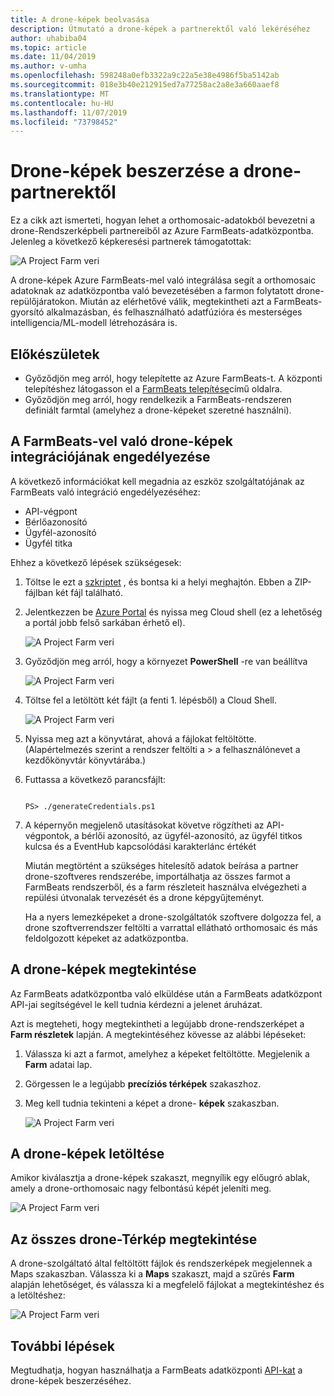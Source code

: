 ```yaml
---
title: A drone-képek beolvasása
description: Útmutató a drone-képek a partnerektől való lekéréséhez
author: uhabiba04
ms.topic: article
ms.date: 11/04/2019
ms.author: v-umha
ms.openlocfilehash: 598248a0efb3322a9c22a5e38e4986f5ba5142ab
ms.sourcegitcommit: 018e3b40e212915ed7a77258ac2a8e3a660aaef8
ms.translationtype: MT
ms.contentlocale: hu-HU
ms.lasthandoff: 11/07/2019
ms.locfileid: "73798452"
---
```

# <a name="get-drone-imagery-from-drone-partners"></a>Drone-képek beszerzése a drone-partnerektől

Ez a cikk azt ismerteti, hogyan lehet a orthomosaic-adatokból bevezetni a drone-Rendszerképbeli partnereiből az Azure FarmBeats-adatközpontba. Jelenleg a következő képkeresési partnerek támogatottak:  

  ![A Project Farm veri](./media/get-drone-imagery-from-drone-partner/drone-partner-1.png)

A drone-képek Azure FarmBeats-mel való integrálása segít a orthomosaic adatoknak az adatközpontba való bevezetésében a farmon folytatott drone-repülőjáratokon. Miután az elérhetővé válik, megtekintheti azt a FarmBeats-gyorsító alkalmazásban, és felhasználható adatfúzióra és mesterséges intelligencia/ML-modell létrehozására is.

## <a name="before-you-begin"></a>Előkészületek

  - Győződjön meg arról, hogy telepítette az Azure FarmBeats-t. A központi telepítéshez látogasson el a [FarmBeats telepítése](prepare-for-deployment.md)című oldalra.
  - Győződjön meg arról, hogy rendelkezik a FarmBeats-rendszeren definiált farmtal (amelyhez a drone-képeket szeretné használni).

## <a name="enable-drone-imagery-integration-with-farmbeats"></a>A FarmBeats-vel való drone-képek integrációjának engedélyezése   

A következő információkat kell megadnia az eszköz szolgáltatójának az FarmBeats való integráció engedélyezéséhez:  
 - API-végpont  
 - Bérlőazonosító  
 - Ügyfél-azonosító  
 - Ügyfél titka  

Ehhez a következő lépések szükségesek:

1. Töltse le ezt a [szkriptet](https://aka.ms/farmbeatspartnerscript) , és bontsa ki a helyi meghajtón. Ebben a ZIP-fájlban két fájl található.  
2. Jelentkezzen be [Azure Portal](https://portal.azure.com/) és nyissa meg Cloud shell (ez a lehetőség a portál jobb felső sarkában érhető el).   

    ![A Project Farm veri](./media/get-drone-imagery-from-drone-partner/navigation-bar-1.png)

3. Győződjön meg arról, hogy a környezet **PowerShell** -re van beállítva

    ![A Project Farm veri](./media/get-drone-imagery-from-drone-partner/power-shell-new-1.png)

4. Töltse fel a letöltött két fájlt (a fenti 1. lépésből) a Cloud Shell.  

    ![A Project Farm veri](./media/get-drone-imagery-from-drone-partner/power-shell-two-1.png)

5. Nyissa meg azt a könyvtárat, ahová a fájlokat feltöltötte. (Alapértelmezés szerint a rendszer feltölti a > a felhasználónevet a kezdőkönyvtár könyvtárába.)  
6. Futtassa a következő parancsfájlt:

    ```azurepowershell-interactive 

    PS> ./generateCredentials.ps1   

    ```

7. A képernyőn megjelenő utasításokat követve rögzítheti az API-végpontok, a bérlői azonosító, az ügyfél-azonosító, az ügyfél titkos kulcsa és a EventHub kapcsolódási karakterlánc értékét

    Miután megtörtént a szükséges hitelesítő adatok beírása a partner drone-szoftveres rendszerébe, importálhatja az összes farmot a FarmBeats rendszerből, és a farm részleteit használva elvégezheti a repülési útvonalak tervezését és a drone képgyűjteményt.

    Ha a nyers lemezképeket a drone-szolgáltatók szoftvere dolgozza fel, a drone szoftverrendszer feltölti a varrattal ellátható orthomosaic és más feldolgozott képeket az adatközpontba.

## <a name="view-drone-imagery"></a>A drone-képek megtekintése

Az FarmBeats adatközpontba való elküldése után a FarmBeats adatközpont API-jai segítségével le kell tudnia kérdezni a jelenet áruházat.

Azt is megteheti, hogy megtekintheti a legújabb drone-rendszerképet a **Farm részletek** lapján. A megtekintéséhez kövesse az alábbi lépéseket:  

1. Válassza ki azt a farmot, amelyhez a képeket feltöltötte. Megjelenik a **Farm** adatai lap.
2. Görgessen le a legújabb **precíziós térképek** szakaszhoz.
3. Meg kell tudnia tekinteni a képet a drone- **képek** szakaszban.

    ![A Project Farm veri](./media/get-drone-imagery-from-drone-partner/drone-imagery-1.png)

## <a name="download-drone-imagery"></a>A drone-képek letöltése

Amikor kiválasztja a drone-képek szakaszt, megnyílik egy előugró ablak, amely a drone-orthomosaic nagy felbontású képét jeleníti meg.

![A Project Farm veri](./media/get-drone-imagery-from-drone-partner/download-drone-imagery-1.png)

## <a name="view-all-drone-maps"></a>Az összes drone-Térkép megtekintése

A drone-szolgáltató által feltöltött fájlok és rendszerképek megjelennek a Maps szakaszban. Válassza ki a **Maps** szakaszt, majd a szűrés **Farm** alapján lehetőséget, és válassza ki a megfelelő fájlokat a megtekintéshez és a letöltéshez:

  ![A Project Farm veri](./media/get-drone-imagery-from-drone-partner/view-drone-maps-1.png)

## <a name="next-steps"></a>További lépések

Megtudhatja, hogyan használhatja a FarmBeats adatközponti [API-kat](references-for-farmbeats.md#rest-api) a drone-képek beszerzéséhez.
